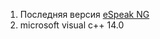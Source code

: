 1. Последняя версия [eSpeak NG](https://github.com/espeak-ng/espeak-ng/releases)
2. microsoft visual c++ 14.0